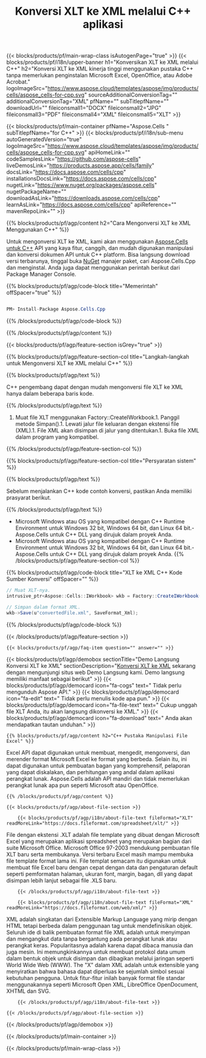 ﻿---
title: Konversi XLT ke XML melalui C++ aplikasi 
url: /id/cpp/conversion/xlt-to-xml/ 
description: Contoh C++ kode konversi untuk dokumen XLT ke format XML. Pemrogram dapat menggunakan kode sumber ini untuk konversi batch XLT ke XML dalam Aplikasi C++ apa pun.
---
{{< blocks/products/pf/main-wrap-class isAutogenPage="true" >}}
{{< blocks/products/pf/i18n/upper-banner h1="Konversikan XLT ke XML melalui C++" h2="Konversi XLT ke XML kinerja tinggi menggunakan pustaka C++ tanpa memerlukan penginstalan Microsoft Excel, OpenOffice, atau Adobe Acrobat." logoImageSrc="https://www.aspose.cloud/templates/aspose/img/products/cells/aspose_cells-for-cpp.svg" sourceAdditionalConversionTag="" additionalConversionTag="XML" pfName="" subTitlepfName="" downloadUrl="" fileiconsmall1="DOCX" fileiconsmall2="JPG" fileiconsmall3="PDF" fileiconsmall4="XML" fileiconsmall5="XLT" >}}

{{< blocks/products/pf/main-container pfName="Aspose.Cells " subTitlepfName="for C++" >}}
{{< blocks/products/pf/i18n/sub-menu autoGeneratedVersion="true" logoImageSrc="https://www.aspose.cloud/templates/aspose/img/products/cells/aspose_cells-for-cpp.svg" apiHomeLink="" codeSamplesLink="https://github.com/aspose-cells" liveDemosLink="https://products.aspose.app/cells/family" docsLink="https://docs.aspose.com/cells/cpp" installationsDocsLink="https://docs.aspose.com/cells/cpp" nugetLink="https://www.nuget.org/packages/aspose.cells" nugetPackageName="" downloadAsLink="https://downloads.aspose.com/cells/cpp" learnAsLink="https://docs.aspose.com/cells/cpp" apiReference="" mavenRepoLink="" >}}

{{% blocks/products/pf/agp/content h2="Cara Mengonversi XLT ke XML Menggunakan C++" %}}

 Untuk mengonversi XLT ke XML, kami akan menggunakan
 [Aspose.Cells untuk C++](https://products.aspose.com/cells/cpp) 
 API yang kaya fitur, canggih, dan mudah digunakan manipulasi dan konversi dokumen API untuk C++ platform. Bisa langsung download versi terbarunya, tinggal buka
 [NuGet](https://www.nuget.org/packages/aspose.cells) 
 manajer paket, cari
 Aspose.Cells.Cpp 
 dan menginstal. Anda juga dapat menggunakan perintah berikut dari Package Manager Console.

{{% blocks/products/pf/agp/code-block title="Memerintah" offSpacer="true" %}}

```cs

PM> Install-Package Aspose.Cells.Cpp


```

{{% /blocks/products/pf/agp/code-block %}}

{{% /blocks/products/pf/agp/content %}}

{{< blocks/products/pf/agp/feature-section isGrey="true" >}}

{{% blocks/products/pf/agp/feature-section-col title="Langkah-langkah untuk Mengonversi XLT ke XML melalui C++" %}}

{{% blocks/products/pf/agp/text %}}

 C++ pengembang dapat dengan mudah mengonversi file XLT ke XML hanya dalam beberapa baris kode.

{{% /blocks/products/pf/agp/text %}}

1. Muat file XLT menggunakan Factory::CreateIWorkbook.1. Panggil metode Simpan().1. Lewati jalur file keluaran dengan ekstensi file (XML).1. File XML akan disimpan di jalur yang ditentukan.1. Buka file XML dalam program yang kompatibel.

{{% /blocks/products/pf/agp/feature-section-col %}}

{{% blocks/products/pf/agp/feature-section-col title="Persyaratan sistem" %}}

{{% blocks/products/pf/agp/text %}}

 Sebelum menjalankan C++ kode contoh konversi, pastikan Anda memiliki prasyarat berikut.

{{% /blocks/products/pf/agp/text %}}

- Microsoft Windows atau OS yang kompatibel dengan C++ Runtime Environment untuk Windows 32 bit, Windows 64 bit, dan Linux 64 bit.- Aspose.Cells untuk C++ DLL yang dirujuk dalam proyek Anda.
- Microsoft Windows atau OS yang kompatibel dengan C++ Runtime Environment untuk Windows 32 bit, Windows 64 bit, dan Linux 64 bit.- Aspose.Cells untuk C++ DLL yang dirujuk dalam proyek Anda.
{{% /blocks/products/pf/agp/feature-section-col %}}

{{% blocks/products/pf/agp/code-block title="XLT ke XML C++ Kode Sumber Konversi" offSpacer="" %}}

```cs
// Muat XLT-nya.
intrusive_ptr<Aspose::Cells::IWorkbook> wkb = Factory::CreateIWorkbook(u"sourceFile.xlt");

// Simpan dalam format XML.
wkb->Save(u"convertedFile.xml", SaveFormat_Xml);


```

{{% /blocks/products/pf/agp/code-block %}}

{{< /blocks/products/pf/agp/feature-section >}}

    {{< blocks/products/pf/agp/faq-item question="" answer="" >}}
 

<!-- aboutfile Starts -->

{{< blocks/products/pf/agp/demobox sectionTitle="Demo Langsung Konversi XLT ke XML" sectionDescription="[Konversi XLT ke XML](https://products.aspose.app/cells/conversion/xlt-to-xml) sekarang dengan mengunjungi situs web Demo Langsung kami. Demo langsung memiliki manfaat sebagai berikut" >}}
        {{< blocks/products/pf/agp/democard icon="fa-cogs" text=" Tidak perlu mengunduh Aspose API." >}}
        {{< blocks/products/pf/agp/democard icon="fa-edit" text=" Tidak perlu menulis kode apa pun." >}}
        {{< blocks/products/pf/agp/democard icon="fa-file-text" text=" Cukup unggah file XLT Anda, itu akan langsung dikonversi ke XML." >}}
        {{< blocks/products/pf/agp/democard icon="fa-download" text=" Anda akan mendapatkan tautan unduhan." >}}

    {{% blocks/products/pf/agp/content h2="C++ Pustaka Manipulasi File Excel" %}}

 Excel API dapat digunakan untuk membuat, mengedit, mengonversi, dan merender format Microsoft Excel ke format yang berbeda. Selain itu, ini dapat digunakan untuk pembuatan bagan yang komprehensif, pelaporan yang dapat diskalakan, dan perhitungan yang andal dalam aplikasi perangkat lunak. Aspose.Cells adalah API mandiri dan tidak memerlukan perangkat lunak apa pun seperti Microsoft atau OpenOffice.  



    {{% /blocks/products/pf/agp/content %}}

    {{< blocks/products/pf/agp/about-file-section >}}

        {{< blocks/products/pf/agp/i18n/about-file-text fileFormat="XLT" readMoreLink="https://docs.fileformat.com/spreadsheet/xlt/" >}}

File dengan ekstensi .XLT adalah file template yang dibuat dengan Microsoft Excel yang merupakan aplikasi spreadsheet yang merupakan bagian dari suite Microsoft Office. Microsoft Office 97-2003 mendukung pembuatan file XLT baru serta membukanya. Versi terbaru Excel masih mampu membuka file template format lama ini. File templat semacam itu digunakan untuk membuat file Excel baru dengan cepat dengan data dan pengaturan default seperti pemformatan halaman, ukuran font, margin, bagan, dll yang dapat disimpan lebih lanjut sebagai file .XLS baru.

        {{< /blocks/products/pf/agp/i18n/about-file-text >}}

        {{< blocks/products/pf/agp/i18n/about-file-text fileFormat="XML" readMoreLink="https://docs.fileformat.com/web/xml/" >}}

XML adalah singkatan dari Extensible Markup Language yang mirip dengan HTML tetapi berbeda dalam penggunaan tag untuk mendefinisikan objek. Seluruh ide di balik pembuatan format file XML adalah untuk menyimpan dan mengangkut data tanpa bergantung pada perangkat lunak atau perangkat keras. Popularitasnya adalah karena dapat dibaca manusia dan juga mesin. Ini memungkinkannya untuk membuat protokol data umum dalam bentuk objek untuk disimpan dan dibagikan melalui jaringan seperti World Wide Web (WWW). The "X" dalam XML adalah untuk extensible yang menyiratkan bahwa bahasa dapat diperluas ke sejumlah simbol sesuai kebutuhan pengguna. Untuk fitur-fitur inilah banyak format file standar menggunakannya seperti Microsoft Open XML, LibreOffice OpenDocument, XHTML dan SVG.

        {{< /blocks/products/pf/agp/i18n/about-file-text >}}

    {{< /blocks/products/pf/agp/about-file-section >}}

{{< /blocks/products/pf/agp/demobox >}}

<!-- aboutfile Ends -->



{{< /blocks/products/pf/main-container >}}
    
{{< /blocks/products/pf/main-wrap-class >}}